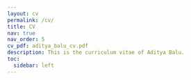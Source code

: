 ```yaml
---
layout: cv
permalink: /cv/
title: CV
nav: true
nav_order: 5
cv_pdf: aditya_balu_cv.pdf
description: This is the curriculum vitae of Aditya Balu.
toc:
  sidebar: left
---
```

